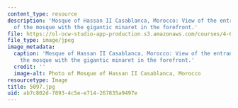 ```yaml
---
content_type: resource
description: 'Mosque of Hassan II Casablanca, Morocco: View of the entrance facade
  of the mosque with the gigantic minaret in the forefront.'
file: https://ol-ocw-studio-app-production.s3.amazonaws.com/courses/4-614-religious-architecture-and-islamic-cultures-fall-2002/ab7c802d78934c5ee714267835a9497e_5097.jpg
file_type: image/jpeg
image_metadata:
  caption: 'Mosque of Hassan II Casablanca, Morocco: View of the entrance facade of
    the mosque with the gigantic minaret in the forefront.'
  credit: ''
  image-alt: Photo of Mosque of Hassan II Casablanca, Morocco
resourcetype: Image
title: 5097.jpg
uid: ab7c802d-7893-4c5e-e714-267835a9497e
---
```

